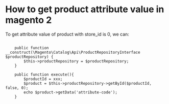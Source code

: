 # How to get product attribute value in magento 2

To get attribute value of product with store_id is 0, we can:

~~~~

    public function __construct(\Magento\Catalog\Api\ProductRepositoryInterface $productRepository) {
        $this->productRepository = $productRepository;
    }

    public function execute(){
        $productId = xxx;
        $product = $this->productRepository->getById($productId, false, 0);
        echo $product->getData('attribute-code');
    }

~~~~